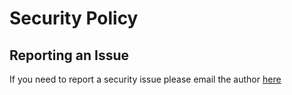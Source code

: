 # Security Policy

## Reporting an Issue

If you need to report a security issue please email the author [here](mailto:hello@ainsley.dev)
